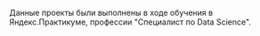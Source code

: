 Данные проекты были выполнены в ходе обучения в Яндекс.Практикуме, профессии "Специалист по Data Science".